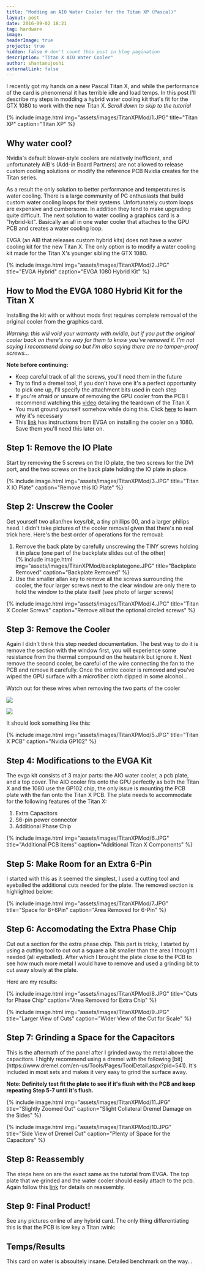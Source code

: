 ```yaml
---
title: "Modding an AIO Water Cooler for the Titan XP (Pascal)"
layout: post
date: 2016-09-02 18:21
tag: hardware
image: 
headerImage: true
projects: true
hidden: false # don't count this post in blog pagination
description: "Titan X AIO Water Cooler"
author: shantanujoshi
externalLink: false
---
```


 

I recently got my hands on a new Pascal Titan X, and while the performance of the card is phenomenal it has terrible idle and load temps. In this post I'll describe my steps in modding a hybrid water cooling kit that's fit for the GTX 1080 to work with the new Titan X. <em>Scroll down to skip to the tutorial</em> 



{% include image.html
        	img="assets/images/TitanXPMod/1.JPG"
            title="Titan XP"
            caption="Titan XP" %}

<h2> Why water cool? </h2>

Nvidia's default blower-style coolers are relatively inefficient, and unfortunately AIB's (Add-in Board Partners) are not allowed to release custom cooling solutions or modify the reference PCB Nvidia creates for the Titan series.  

 

As a result the only solution to better performance and temperatures is water cooling. There is a large community of PC enthusiasts that build custom water cooling loops for their systems. Unfortunately custom loops are expensive and cumbersome. In addition they tend to make upgrading quite difficult. The next solution to water cooling a graphics card is a "hybrid-kit". Basically an all in one water cooler that attaches to the GPU PCB and creates a water cooling loop. 

 

EVGA (an AIB that releases custom hybrid kits) does not have a water cooling kit for the new Titan X. The only option is to modify a water cooling kit made for the Titan X's younger sibling the GTX 1080.  

 

{% include image.html
        	img="assets/images/TitanXPMod/2.JPG"
            title="EVGA Hybrid"
            caption="EVGA 1080 Hybrid Kit" %}
 

<h2> How to Mod the EVGA 1080 Hybrid Kit for the Titan X </h2> 

Installing the kit with or without mods first requires complete removal of the original cooler from the graphics card.

<em>Warning: this will void your warranty with nvidia, but if you put the original cooler back on there's no way for them to know you've removed it. I'm not saying I recommend doing so but I'm also saying there are no tamper-proof screws...</em> 

 
<strong>Note before continuing:</strong>
<ul>
<li>Keep careful track of all the screws, you'll need them in the future </li>
<li>Try to find a dremel tool, if you don't have one it's a perfect opportunity to pick one up, I'll specify the attachment bits used in each step</li>
<li>If you're afraid or unsure of removing the GPU cooler from the PCB I recommend watching this <a href="https://www.youtube.com/watch?v=H7HN3CDxMQk">video</a> detailing the teardown of the Titan X</li>
<li>You must ground yourself somehow while doing this. Click <a href="https://www.tomshardware.com/faq/id-2121341/ground-building-computer.html">here</a> to learn why it's necessary</li>
<li> This <a href="http://forums.evga.com/10801070-Reference-Hybrid-AIO-Kit-Install-Manual-for-PN-400HY5188B1-nonFTW-m2515115.aspx">link</a> has instructions from EVGA on installing the cooler on a 1080. Save them you'll need this later on.</li>
</ul>

 

<h2>Step 1: Remove the IO Plate</h2>

Start by removing the 5 screws on the IO plate, the two screws for the DVI port, and the two screws on the back plate holding the IO plate in place. 

 


{% include image.html
        	img="assets/images/TitanXPMod/3.JPG"
            title="Titan X IO Plate"
            caption="Remove this IO Plate" %}
 

 

<h2>Step 2: Unscrew the Cooler</h2>

Get yourself two allan/hex keys/bit, a tiny phillips 00, and a larger philips head. I didn't take pictures of the cooler removal given that there's no real trick here. Here's the best order of operations for the removal: 
<ol>
<li>Remove the back plate by carefully unscrewing the TINY screws holding it in place (one part of the backplate slides out of the other)</li>
{% include image.html
            img="assets/images/TitanXPMod/backplategone.JPG"
            title="Backplate Removed"
            caption="Backplate Removed" %}

<li>Use the smaller allan key to remove all the screws surrounding the cooler, the four larger screws next to the clear window are only there to hold the window to the plate itself (see photo of larger screws)</li>
</ol>


{% include image.html
        	img="assets/images/TitanXPMod/4.JPG"
            title="Titan X Cooler Screws"
            caption="Remove all but the optional circled screws" %}
 


<h2>Step 3: Remove the Cooler</h2> 

Again I didn't think this step needed documentation. The best way to do it is remove the section with the window first, you will experience some resistance from the thermal compound on the heatsink but ignore it. Next remove the second cooler, be careful of the wire connecting the fan to the PCB and remove it carefully. Once the entire cooler is removed and you've wiped the GPU surface with a microfiber cloth dipped in some alcohol... 

Watch out for these wires when removing the two parts of the cooler
<div class="side-by-side">
    <div class="toleft">
        <p><img class="image" src="/assets/images/TitanXPMod/blowerfanwire.JPG"></p>
    </div>
    <div class="toright">
        <p><img class="image" src="/assets/images/TitanXPMod/ledwire.JPG"></p>
    </div>
</div>


It should look something like this: 
 

{% include image.html
        	img="assets/images/TitanXPMod/5.JPG"
            title="Titan X PCB"
            caption="Nvidia GP102" %}

<h2>Step 4: Modifications to the EVGA Kit</h2> 

The evga kit consists of 3 major parts: the AIO water cooler, a pcb plate, and a top cover. The AIO cooler fits onto the GPU perfectly as both the Titan X and the 1080 use the GP102 chip, the only issue is mounting the PCB plate with the fan onto the Titan X PCB. The plate needs to accommodate for the following features of the Titan X:
<ol>
<li> Extra Capacitors</li>
<li> S6-pin power connector </li>
<li> Additional Phase Chip </li>
</ol>
 

{% include image.html
        	img="assets/images/TitanXPMod/6.JPG"
            title="Additional PCB Items"
            caption="Additional Titan X Components" %}
 

<h2>Step 5: Make Room for an Extra 6-Pin</h2> 

I started with this as it seemed the simplest, I used a cutting tool and eyeballed the additional cuts needed for the plate. The removed section is highlighted below: 

 

{% include image.html
        	img="assets/images/TitanXPMod/7.JPG"
            title="Space for 8+6Pin"
            caption="Area Removed for 6-Pin" %}
 

<h2>Step 6: Accomodating the Extra Phase Chip</h2> 

Cut out a section for the extra phase chip. This part is tricky, I started by using a cutting tool to cut out a square a bit smaller than the area I thought I needed (all eyeballed). After which I brought the plate close to the PCB to see how much more metal I would have to remove and used a grinding bit to cut away slowly at the plate. 

 

Here are my results: 


{% include image.html
        	img="assets/images/TitanXPMod/8.JPG"
            title="Cuts for Phase Chip"
            caption="Area Removed for Extra Chip" %}
 
{% include image.html
        	img="assets/images/TitanXPMod/9.JPG"
            title="Larger View of Cuts"
            caption="Wider View of the Cut for Scale" %}
 

<h2>Step 7: Grinding a Space for the Capacitors</h2> 
This is the aftermath of the panel after I grinded away the metal above the capacitors. I highly recommend using a dremel with the following [bit](https://www.dremel.com/en-us/Tools/Pages/ToolDetail.aspx?pid=541). It's included in most sets and makes it very easy to grind the surface away. 

<strong><span class="evidence">Note: Definitely test fit the plate to see if it's flush with the PCB and keep repeating Step 5-7 until it's flush.</span></strong>


{% include image.html
            img="assets/images/TitanXPMod/11.JPG"
            title="Slightly Zoomed Out"
            caption="Slight Collateral Dremel Damage on the Sides" %}

{% include image.html
            img="assets/images/TitanXPMod/10.JPG"
            title="Side View of Dremel Cut"
            caption="Plenty of Space for the Capacitors" %}


<h2> Step 8: Reassembly</h2>
The steps here on are the exact same as the tutorial from EVGA. The top plate that we grinded and the water cooler should easily attach to the pcb. Again follow this <a href="http://forums.evga.com/10801070-Reference-Hybrid-AIO-Kit-Install-Manual-for-PN-400HY5188B1-nonFTW-m2515115.aspx">link</a> for details on reassembly.

<h2> Step 9: Final Product!</h2>
See any pictures online of any hybrid card. The only thing differentiating this is that the PCB is low key a Titan :wink:

<h2> Temps/Results </h2>
This card on water is absoultely insane. Detailed benchmark on the way...